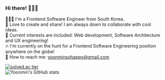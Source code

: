 ### Hi there! 👋👋👋 

 🙋🏻‍♀️ I'm a Frontend Software Engineer from South Korea.
 <br />
 🤍 Love to create and share! I am always down to collaborate with cool ideas. 
 <br />
 🧩 Current interests are included: Web development, Software Architecture and UX engineering!
 <br />
 🔥 I'm currently on the hunt for a Frontend Software Engineering position anywhere on the globe!
 <br />
 📩 How to reach me: yoonminsohappy@gmail.com
 
 [![solved.ac tier](http://mazassumnida.wtf/api/generate_badge?boj=yoonminsohappy)](https://solved.ac/yoonminsohappy)
 <br/>
![Yoonmin's GitHub stats](https://github-readme-stats.vercel.app/api?username=yoonminsohappy&show_icons=true&theme=radical)



<!--
**yoonminsohappy/yoonminsohappy** is a ✨ _special_ ✨ repository because its `README.md` (this file) appears on your GitHub profile.

Here are some ideas to get you started:

- 🔭 I’m currently working on ...
- 🌱 I’m currently learning ...
- 👯 I’m looking to collaborate on ...
- 🤔 I’m looking for help with ...
- 💬 Ask me about ...
- 📫 How to reach me: ...
- 😄 Pronouns: ...
- ⚡ Fun fact: ...
-->
